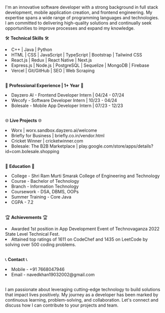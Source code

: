 I'm an innovative software developer with a strong background in full stack development, mobile application creation, and frontend engineering. My expertise spans a wide range of programming languages and technologies. I am committed to delivering high-quality solutions and continually seek opportunities to improve processes and expand my knowledge.

🛠️ **Technical Skills** 🛠️

<li>C++ | Java | Python</li>
<li>HTML | CSS | JavaScript | TypeScript | Bootstrap | Tailwind CSS</li>
<li>React.js | Redux | React Native | Next.js</li>
<li>Express.js | Node.js | PostgreSQL | Sequelize | MongoDB | Firebase</li>
<li>Vercel | Git/GitHub | SEO | Web Scraping</li><br>

💼 **Professional Experience | 1+ Year** 💼

<li>Dayzero AI - Frontend Developer Intern | 04/24 - 07/24</li>
<li>Wecofy - Software Developer Intern | 10/23 - 04/24</li>
<li>Bolesale - Mobile App Developer Intern | 07/23 - 12/23</li><br>

🌐 **Live Projects** 🌐

<li>Worx | worx.sandbox.dayzero.ai/welcome</li>
<li>Briefly for Business | briefly.co.in/vendor.html</li>
<li>Cricket Winner | cricketwinner.com</li>
<li>Bolesale: The B2B Marketplace | play.google.com/store/apps/details?id=com.bolesale.shopping</li><br>

🏫 **Education** 🏫

<li>College - Shri Ram Murti Smarak College of Engineering and Technology</li>
<li>Course - Bachelor of Technology</li>
<li>Branch - Information Technology</li>
<li>Coursework - DSA, DBMS, OOPs</li>
<li>Summer Training - Core Java</li>
<li>CGPA - 7.2</li><br>

🏆 **Achievements** 🏆

<li>Awarded 1st position in App Development Event of Technovaganza 2022 State Level Technical Fest.</li>
<li>Attained top ratings of 1611 on CodeChef and 1435 on LeetCode by solving over 500 coding problems.</li><br>

📞 **Contact** 📞

<li>Mobile - +91 7668047946</li>
<li>Email - navedkhan19032002@gmail.com</li><br>

I am passionate about leveraging cutting-edge technology to build solutions that impact lives positively. My journey as a developer has been marked by continuous learning, problem-solving, and collaboration. Let's connect and discuss how I can contribute to your projects and team.
